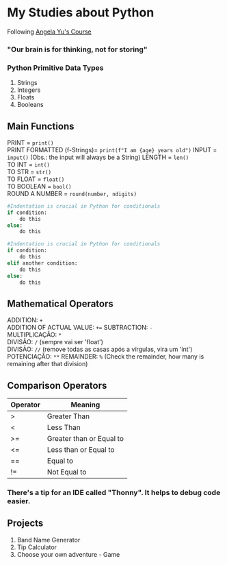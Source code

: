 # My Studies about Python
Following [Angela Yu's Course](https://www.udemy.com/course/100-days-of-code/)

### "Our brain is for thinking, not for storing"

### Python Primitive Data Types
1. Strings
2. Integers
3. Floats
4. Booleans

## Main Functions
PRINT = `print()`  
PRINT FORMATTED (f-Strings)= `print(f"I am {age} years old")` 
INPUT = `input()`  (Obs.: the input will always be a String)
LENGTH = `len()`  
TO INT = `int()`  
TO STR = `str()`  
TO FLOAT = `float()`  
TO BOOLEAN = `bool()`  
ROUND A NUMBER = `round(number, ndigits)`
```python
#Indentation is crucial in Python for conditionals
if condition:
    do this
else:
    do this
```
```python
#Indentation is crucial in Python for conditionals
if condition:
    do this
elif another condition:
    do this
else:
    do this
```

## Mathematical Operators
ADDITION: `+`  
ADDITION OF ACTUAL VALUE: `+=`
SUBTRACTION: `-`  
MULTIPLICAÇÃO: `*`  
DIVISÃO: `/` (sempre vai ser 'float')  
DIVISÃO: `//` (remove todas as casas após a vírgulas, vira um 'int')  
POTENCIAÇÃO: `**`
REMAINDER: `%` (Check the remainder, how many is remaining after that division)

## Comparison Operators
| Operator | Meaning |
| --- | --- |
| > | Greater Than |
| < | Less Than |
| >= | Greater than or Equal to |
| <= | Less than or Equal to |
| == | Equal to |
| != | Not Equal to |

### There's a tip for an IDE called "Thonny". It helps to debug code easier.

## Projects
1. Band Name Generator
2. Tip Calculator
3. Choose your own adventure - Game